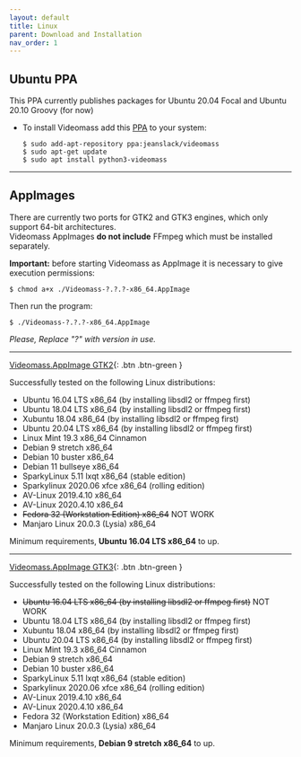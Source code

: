 ```yaml
---
layout: default
title: Linux
parent: Download and Installation
nav_order: 1
---
```


## Ubuntu PPA
This PPA currently publishes packages for Ubuntu 20.04 Focal and Ubuntu 20.10 Groovy (for now)   

- To install Videomass add this [PPA](https://launchpad.net/~jeanslack/+archive/ubuntu/videomass) to your system:   

    `$ sudo add-apt-repository ppa:jeanslack/videomass`   
    `$ sudo apt-get update`   
    `$ sudo apt install python3-videomass` 
    
---

## AppImages
There are currently two ports for GTK2 and GTK3 engines, which only support 
64-bit architectures.   
Videomass AppImages **do not include** FFmpeg which must be installed separately.       

**Important:** before starting Videomass as AppImage it is necessary to give execution permissions:   

`$ chmod a+x ./Videomass-?.?.?-x86_64.AppImage`   

Then run the program:   

`$ ./Videomass-?.?.?-x86_64.AppImage`   

*Please, Replace "?" with version in use.*

---

[Videomass.AppImage GTK2](https://github.com/jeanslack/Videomass/releases){: .btn .btn-green }   

Successfully tested on the following Linux distributions:   
* Ubuntu 16.04 LTS x86_64 (by installing libsdl2 or ffmpeg first)
* Ubuntu 18.04 LTS x86_64 (by installing libsdl2 or ffmpeg first)
* Xubuntu 18.04 x86_64 (by installing libsdl2 or ffmpeg first)
* Ubuntu 20.04 LTS x86_64 (by installing libsdl2 or ffmpeg first)
* Linux Mint 19.3 x86_64 Cinnamon
* Debian 9 stretch x86_64
* Debian 10 buster x86_64
* Debian 11 bullseye x86_64
* SparkyLinux 5.11 lxqt x86_64 (stable edition)
* Sparkylinux 2020.06 xfce x86_64 (rolling edition)
* AV-Linux 2019.4.10 x86_64
* AV-Linux 2020.4.10 x86_64
* ~~Fedora 32 (Workstation Edition) x86_64~~ NOT WORK
* Manjaro Linux 20.0.3 (Lysia) x86_64

Minimum requirements, **Ubuntu 16.04 LTS x86_64** to up.   

---

[Videomass.AppImage GTK3](https://gitlab.com/jeanslack/Videomass/-/releases){: .btn .btn-green }     

Successfully tested on the following Linux distributions:   
* ~~Ubuntu 16.04 LTS x86_64 (by installing libsdl2 or ffmpeg first)~~ NOT WORK
* Ubuntu 18.04 LTS x86_64 (by installing libsdl2 or ffmpeg first)
* Xubuntu 18.04 x86_64 (by installing libsdl2 or ffmpeg first)
* Ubuntu 20.04 LTS x86_64 (by installing libsdl2 or ffmpeg first)
* Linux Mint 19.3 x86_64 Cinnamon
* Debian 9 stretch x86_64
* Debian 10 buster x86_64
* SparkyLinux 5.11 lxqt x86_64 (stable edition)
* Sparkylinux 2020.06 xfce x86_64 (rolling edition)
* AV-Linux 2019.4.10 x86_64
* AV-Linux 2020.4.10 x86_64
* Fedora 32 (Workstation Edition) x86_64
* Manjaro Linux 20.0.3 (Lysia) x86_64

Minimum requirements, **Debian 9 stretch x86_64** to up.  
